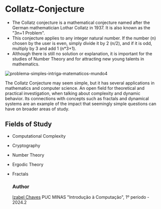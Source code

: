 # Collatz-Conjecture
- The Collatz conjecture is a mathematical conjecture named after the German mathematician Lothar Collatz in 1937. It is also known as the "3n+1 Problem".
- This conjecture applies to any integer natural number. If the number (n) chosen by the user is even, simply divide it by 2 (n/2), and if it is odd, multiply by 3 and add 1 (n*3+1).
- Although there is still no solution or explanation, it is important for the studies of Number Theory and for attracting new young talents in mathematics.

![problema-simples-intriga-matematicos-mundo4](https://github.com/user-attachments/assets/9907ed8b-6d19-4ed4-9e58-bcabbcaa2311)

The Collatz Conjecture may seem simple, but it has several applications in mathematics and computer science. An open field for theoretical and practical investigation, when talking about complexity and dynamic behavior. Its connections with concepts such as fractals and dynamical systems are an example of the impact that seemingly simple questions can have on broader areas of study.

## Fields of Study
- Computational Complexity
- Cryptography
- Number Theory
- Ergodic Theory
- Fractals

  ### Author
  [Izabel Chaves](https://github.com/rainbowcrack/)
  PUC MINAS "Introdução à Computação", 1º período - 2024.2
